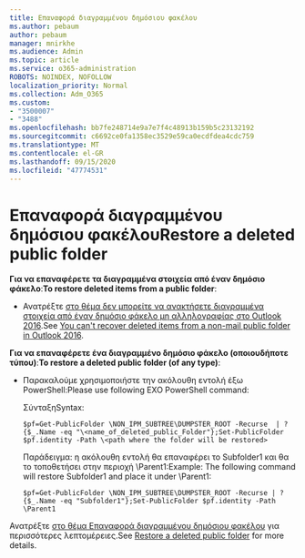 ```yaml
---
title: Επαναφορά διαγραμμένου δημόσιου φακέλου
ms.author: pebaum
author: pebaum
manager: mnirkhe
ms.audience: Admin
ms.topic: article
ms.service: o365-administration
ROBOTS: NOINDEX, NOFOLLOW
localization_priority: Normal
ms.collection: Adm_O365
ms.custom:
- "3500007"
- "3488"
ms.openlocfilehash: bb7fe248714e9a7e7f4c48913b159b5c23132192
ms.sourcegitcommit: c6692ce0fa1358ec3529e59ca0ecdfdea4cdc759
ms.translationtype: MT
ms.contentlocale: el-GR
ms.lasthandoff: 09/15/2020
ms.locfileid: "47774531"
---
```

# <a name="restore-a-deleted-public-folder"></a><span data-ttu-id="12306-102">Επαναφορά διαγραμμένου δημόσιου φακέλου</span><span class="sxs-lookup"><span data-stu-id="12306-102">Restore a deleted public folder</span></span>

<span data-ttu-id="12306-103">**Για να επαναφέρετε τα διαγραμμένα στοιχεία από έναν δημόσιο φάκελο**:</span><span class="sxs-lookup"><span data-stu-id="12306-103">**To restore deleted items from a public folder**:</span></span>

- <span data-ttu-id="12306-104">Ανατρέξτε [στο θέμα δεν μπορείτε να ανακτήσετε διαγραμμένα στοιχεία από έναν δημόσιο φάκελο μη αλληλογραφίας στο Outlook 2016](https://aka.ms/pfrec).</span><span class="sxs-lookup"><span data-stu-id="12306-104">See [You can't recover deleted items from a non-mail public folder in Outlook 2016](https://aka.ms/pfrec).</span></span>
 
<span data-ttu-id="12306-105">**Για να επαναφέρετε ένα διαγραμμένο δημόσιο φάκελο (οποιουδήποτε τύπου)**:</span><span class="sxs-lookup"><span data-stu-id="12306-105">**To restore a deleted public folder (of any type)**:</span></span> 

- <span data-ttu-id="12306-106">Παρακαλούμε χρησιμοποιήστε την ακόλουθη εντολή έξω PowerShell:</span><span class="sxs-lookup"><span data-stu-id="12306-106">Please use following EXO PowerShell command:</span></span>

    <span data-ttu-id="12306-107">Σύνταξη</span><span class="sxs-lookup"><span data-stu-id="12306-107">Syntax:</span></span>

     `$pf=Get-PublicFolder \NON_IPM_SUBTREE\DUMPSTER_ROOT -Recurse  | ?{$_.Name -eq "\<name_of_deleted_public_Folder"};Set-PublicFolder $pf.identity -Path \<path where the folder will be restored>`

    <span data-ttu-id="12306-108">Παράδειγμα: η ακόλουθη εντολή θα επαναφέρει το Subfolder1 και θα το τοποθετήσει στην περιοχή \Parent1:</span><span class="sxs-lookup"><span data-stu-id="12306-108">Example: The following command will restore Subfolder1 and place it under \Parent1:</span></span>

    `$pf=Get-PublicFolder \NON_IPM_SUBTREE\DUMPSTER_ROOT -Recurse | ?{$_.Name -eq "Subfolder1"};Set-PublicFolder $pf.identity -Path \Parent1`

<span data-ttu-id="12306-109">Ανατρέξτε [στο θέμα Επαναφορά διαγραμμένου δημόσιου φακέλου](https://docs.microsoft.com/exchange/collaboration-exo/public-folders/restore-deleted-public-folder) για περισσότερες λεπτομέρειες.</span><span class="sxs-lookup"><span data-stu-id="12306-109">See [Restore a deleted public folder](https://docs.microsoft.com/exchange/collaboration-exo/public-folders/restore-deleted-public-folder) for more details.</span></span>
